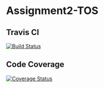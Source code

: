 # Assignment2-TOS

## Travis CI

[![Build Status](https://travis-ci.com/marcouderzo/Assignment2-TOS.svg?branch=master)](https://travis-ci.com/marcouderzo/Assignment2-TOS)

## Code Coverage

[![Coverage Status](https://coveralls.io/repos/github/marcouderzo/Assignment2-TOS/badge.svg?branch=master)](https://coveralls.io/github/marcouderzo/Assignment2-TOS?branch=master)
